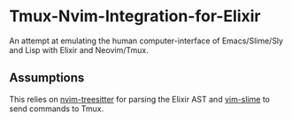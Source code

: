 # Tmux-Nvim-Integration-for-Elixir
An attempt at emulating the human computer-interface of Emacs/Slime/Sly and Lisp with Elixir and Neovim/Tmux.

## Assumptions
This relies on [nvim-treesitter](https://github.com/nvim-treesitter/nvim-treesitter) for parsing the Elixir AST and [vim-slime](https://github.com/jpalardy/vim-slime) to send commands to Tmux.
